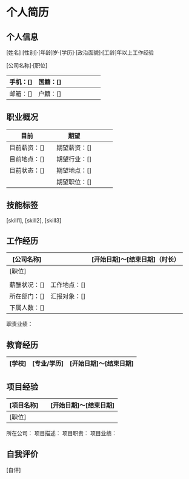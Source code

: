 # 个人简历

## 个人信息

[姓名]		[性别]·[年龄]岁·[学历]·[政治面貌]·[工龄]年以上工作经验

[公司名称]·[职位]

| 手机：[] | 国籍：[] |      |      |      |      |      |      |
| :------- | -------- | ---- | ---- | ---- | ---- | ---- | ---- |
| 邮箱：[] | 户籍：[] |      |      |      |      |      |      |

## 职业概况

| **目前**     |      | **期望**     |      |      |      |
| ------------ | ---- | ------------ | ---- | ---- | ---- |
| 目前薪资：[] |      | 期望薪资：[] |      |      |      |
| 目前地点：[] |      | 期望行业：[] |      |      |      |
| 目前状态：[] |      | 期望地点：[] |      |      |      |
|              |      | 期望职位：[] |      |      |      |

## 技能标签

[skill1], [skill2], [skill3]

## 工作经历

| **[公司名称]** |              | [开始日期]～[结束日期]（时长） |
| -------------- | ------------ | -----------------------------: |
| [职位]         |              |                                |
|                |              |                                |
| 薪酬状况：[]   | 工作地点：[] |                                |
| 所在部门：[]   | 汇报对象：[] |                                |
| 下属人数：[]   |              |                                |

职责业绩：

## 教育经历

| **[学校]** | [专业/学历] | [开始日期]～[结束日期] |
| ---------- | ----------- | ---------------------: |

## 项目经验

| **[项目名称]** |      | [开始日期]～[结束日期] |
| -------------- | ---- | ---------------------: |
| [职位]         |      |                        |

所在公司：
项目描述：
项目职责：
项目业绩：

## 自我评价

[自评]
